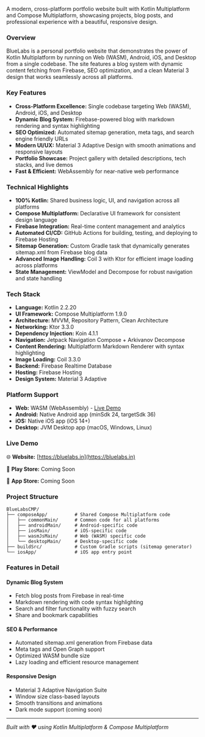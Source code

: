 A modern, cross-platform portfolio website built with Kotlin Multiplatform and Compose Multiplatform, showcasing projects, blog posts, and professional experience with a beautiful, responsive design.

### Overview

BlueLabs is a personal portfolio website that demonstrates the power of Kotlin Multiplatform by running on Web (WASM), Android, iOS, and Desktop from a single codebase. The site features a blog system with dynamic content fetching from Firebase, SEO optimization, and a clean Material 3 design that works seamlessly across all platforms.

### Key Features

- **Cross-Platform Excellence:** Single codebase targeting Web (WASM), Android, iOS, and Desktop
- **Dynamic Blog System:** Firebase-powered blog with markdown rendering and syntax highlighting
- **SEO Optimized:** Automated sitemap generation, meta tags, and search engine friendly URLs
- **Modern UI/UX:** Material 3 Adaptive Design with smooth animations and responsive layouts
- **Portfolio Showcase:** Project gallery with detailed descriptions, tech stacks, and live demos
- **Fast & Efficient:** WebAssembly for near-native web performance

### Technical Highlights

- **100% Kotlin:** Shared business logic, UI, and navigation across all platforms
- **Compose Multiplatform:** Declarative UI framework for consistent design language
- **Firebase Integration:** Real-time content management and analytics
- **Automated CI/CD:** GitHub Actions for building, testing, and deploying to Firebase Hosting
- **Sitemap Generation:** Custom Gradle task that dynamically generates sitemap.xml from Firebase blog data
- **Advanced Image Handling:** Coil 3 with Ktor for efficient image loading across platforms
- **State Management:** ViewModel and Decompose for robust navigation and state handling

### Tech Stack

- **Language:** Kotlin 2.2.20
- **UI Framework:** Compose Multiplatform 1.9.0
- **Architecture:** MVVM, Repository Pattern, Clean Architecture
- **Networking:** Ktor 3.3.0
- **Dependency Injection:** Koin 4.1.1
- **Navigation:** Jetpack Navigation Compose + Arkivanov Decompose
- **Content Rendering:** Multiplatform Markdown Renderer with syntax highlighting
- **Image Loading:** Coil 3.3.0
- **Backend:** Firebase Realtime Database
- **Hosting:** Firebase Hosting
- **Design System:** Material 3 Adaptive

### Platform Support

- **Web:** WASM (WebAssembly) - [Live Demo](https://bluelabs.in)
- **Android:** Native Android app (minSdk 24, targetSdk 36)
- **iOS:** Native iOS app (iOS 14+)
- **Desktop:** JVM Desktop app (macOS, Windows, Linux)

### Live Demo

🌐 **Website:** [https://bluelabs.in](https://bluelabs.in)

📱 **Play Store:** Coming Soon

🍎 **App Store:** Coming Soon

### Project Structure

```
BlueLabsCMP/
├── composeApp/          # Shared Compose Multiplatform code
│   ├── commonMain/      # Common code for all platforms
│   ├── androidMain/     # Android-specific code
│   ├── iosMain/         # iOS-specific code
│   ├── wasmJsMain/      # Web (WASM) specific code
│   └── desktopMain/     # Desktop-specific code
├── buildSrc/            # Custom Gradle scripts (sitemap generator)
└── iosApp/              # iOS app entry point
```

### Features in Detail

#### Dynamic Blog System
- Fetch blog posts from Firebase in real-time
- Markdown rendering with code syntax highlighting
- Search and filter functionality with fuzzy search
- Share and bookmark capabilities

#### SEO & Performance
- Automated sitemap.xml generation from Firebase data
- Meta tags and Open Graph support
- Optimized WASM bundle size
- Lazy loading and efficient resource management

#### Responsive Design
- Material 3 Adaptive Navigation Suite
- Window size class-based layouts
- Smooth transitions and animations
- Dark mode support (coming soon)

---

*Built with ❤️ using Kotlin Multiplatform & Compose Multiplatform*